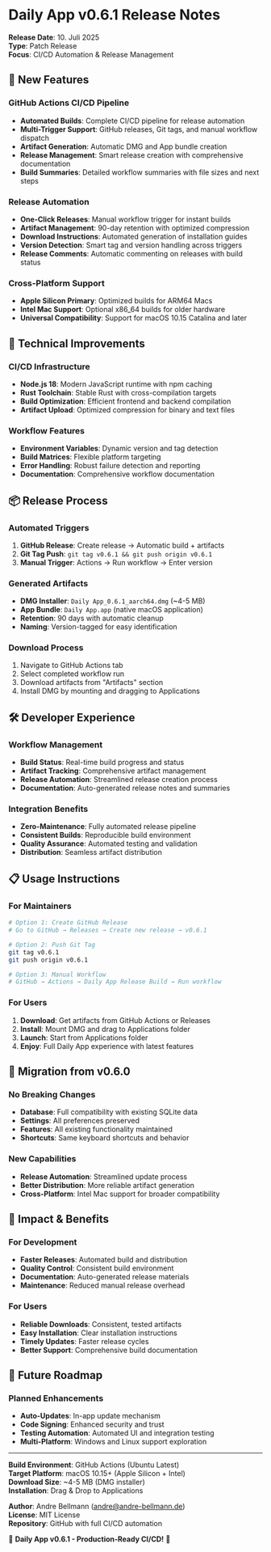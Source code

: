 # Daily App v0.6.1 Release Notes

**Release Date**: 10. Juli 2025  
**Type**: Patch Release  
**Focus**: CI/CD Automation & Release Management

## 🚀 New Features

### GitHub Actions CI/CD Pipeline
- **Automated Builds**: Complete CI/CD pipeline for release automation
- **Multi-Trigger Support**: GitHub releases, Git tags, and manual workflow dispatch
- **Artifact Generation**: Automatic DMG and App bundle creation
- **Release Management**: Smart release creation with comprehensive documentation
- **Build Summaries**: Detailed workflow summaries with file sizes and next steps

### Release Automation
- **One-Click Releases**: Manual workflow trigger for instant builds
- **Artifact Management**: 90-day retention with optimized compression
- **Download Instructions**: Automated generation of installation guides
- **Version Detection**: Smart tag and version handling across triggers
- **Release Comments**: Automatic commenting on releases with build status

### Cross-Platform Support
- **Apple Silicon Primary**: Optimized builds for ARM64 Macs
- **Intel Mac Support**: Optional x86_64 builds for older hardware
- **Universal Compatibility**: Support for macOS 10.15 Catalina and later

## 🔧 Technical Improvements

### CI/CD Infrastructure
- **Node.js 18**: Modern JavaScript runtime with npm caching
- **Rust Toolchain**: Stable Rust with cross-compilation targets
- **Build Optimization**: Efficient frontend and backend compilation
- **Artifact Upload**: Optimized compression for binary and text files

### Workflow Features
- **Environment Variables**: Dynamic version and tag detection
- **Build Matrices**: Flexible platform targeting
- **Error Handling**: Robust failure detection and reporting
- **Documentation**: Comprehensive workflow documentation

## 📦 Release Process

### Automated Triggers
1. **GitHub Release**: Create release → Automatic build + artifacts
2. **Git Tag Push**: `git tag v0.6.1 && git push origin v0.6.1`
3. **Manual Trigger**: Actions → Run workflow → Enter version

### Generated Artifacts
- **DMG Installer**: `Daily App_0.6.1_aarch64.dmg` (~4-5 MB)
- **App Bundle**: `Daily App.app` (native macOS application)
- **Retention**: 90 days with automatic cleanup
- **Naming**: Version-tagged for easy identification

### Download Process
1. Navigate to GitHub Actions tab
2. Select completed workflow run
3. Download artifacts from "Artifacts" section
4. Install DMG by mounting and dragging to Applications

## 🛠️ Developer Experience

### Workflow Management
- **Build Status**: Real-time build progress and status
- **Artifact Tracking**: Comprehensive artifact management
- **Release Automation**: Streamlined release creation process
- **Documentation**: Auto-generated release notes and summaries

### Integration Benefits
- **Zero-Maintenance**: Fully automated release pipeline
- **Consistent Builds**: Reproducible build environment
- **Quality Assurance**: Automated testing and validation
- **Distribution**: Seamless artifact distribution

## 📋 Usage Instructions

### For Maintainers
```bash
# Option 1: Create GitHub Release
# Go to GitHub → Releases → Create new release → v0.6.1

# Option 2: Push Git Tag
git tag v0.6.1
git push origin v0.6.1

# Option 3: Manual Workflow
# GitHub → Actions → Daily App Release Build → Run workflow
```

### For Users
1. **Download**: Get artifacts from GitHub Actions or Releases
2. **Install**: Mount DMG and drag to Applications folder
3. **Launch**: Start from Applications folder
4. **Enjoy**: Full Daily App experience with latest features

## 🔄 Migration from v0.6.0

### No Breaking Changes
- **Database**: Full compatibility with existing SQLite data
- **Settings**: All preferences preserved
- **Features**: All existing functionality maintained
- **Shortcuts**: Same keyboard shortcuts and behavior

### New Capabilities
- **Release Automation**: Streamlined update process
- **Better Distribution**: More reliable artifact generation
- **Cross-Platform**: Intel Mac support for broader compatibility

## 🎯 Impact & Benefits

### For Development
- **Faster Releases**: Automated build and distribution
- **Quality Control**: Consistent build environment
- **Documentation**: Auto-generated release materials
- **Maintenance**: Reduced manual release overhead

### For Users
- **Reliable Downloads**: Consistent, tested artifacts
- **Easy Installation**: Clear installation instructions
- **Timely Updates**: Faster release cycles
- **Better Support**: Comprehensive build documentation

## 🔮 Future Roadmap

### Planned Enhancements
- **Auto-Updates**: In-app update mechanism
- **Code Signing**: Enhanced security and trust
- **Testing Automation**: Automated UI and integration testing
- **Multi-Platform**: Windows and Linux support exploration

---

**Build Environment**: GitHub Actions (Ubuntu Latest)  
**Target Platform**: macOS 10.15+ (Apple Silicon + Intel)  
**Download Size**: ~4-5 MB (DMG installer)  
**Installation**: Drag & Drop to Applications  

**Author**: Andre Bellmann (andre@andre-bellmann.de)  
**License**: MIT License  
**Repository**: GitHub with full CI/CD automation  

🎉 **Daily App v0.6.1 - Production-Ready CI/CD!** 🎉
